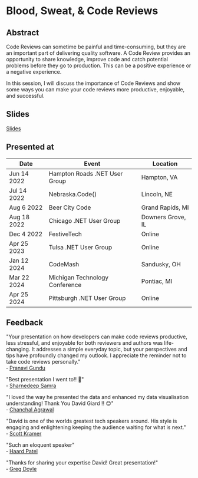 # Blood, Sweat, & Code Reviews

## Abstract

Code Reviews can sometime be painful and time-consuming, but they are an important part of delivering quality software. A Code Review provides an opportunity to share knowledge, improve code and catch potential problems before they go to production. This can be a positive experience or a negative experience.

In this session, I will discuss the importance of Code Reviews and show some ways you can make your code reviews more productive, enjoyable, and successful.

## Slides

[Slides](https://1drv.ms/p/s!AsEkrMBA7Ehw1a9thnUfWPgBUP3vjQ?e=fv5aZB)

## Presented at

| Date      | Event                          | Location          |
| --------- | ------------------------------ | ----------------- |
| Jun 14 2022 | Hampton Roads .NET User Group  | Hampton, VA       |
| Jul 14 2022 | Nebraska.Code()                | Lincoln, NE       |
| Aug 6 2022  | Beer City Code                 | Grand Rapids, MI  |
| Aug 18 2022 | Chicago .NET User Group        | Downers Grove, IL |
| Dec 4 2022 | FestiveTech                    | Online            |
| Apr 25 2023 | Tulsa .NET User Group          | Online            |
| Jan 12 2024 | CodeMash                       | Sandusky, OH      |
| Mar 22 2024 | Michigan Technology Conference | Pontiac, MI       |
| Apr 25 2024 | Pittsburgh .NET User Group     | Online            |

## Feedback

"Your presentation on how developers can make code reviews productive, less stressful, and enjoyable for both reviewers and authors was life-changing. It addresses a simple everyday topic, but your perspectives and tips have profoundly changed my outlook. I appreciate the reminder not to take code reviews personally."\
&dash; [Pranavi Gundu](https://www.linkedin.com/feed/update/urn:li:activity:7176722103813992448/)

"Best presentation I went to!! 🙏"\
 &dash; [Sharnedeep Samra](https://www.linkedin.com/feed/update/urn:li:ugcPost:7178052720694611968?commentUrn=urn%3Ali%3Acomment%3A%28ugcPost%3A7178052720694611968%2C7178053912636112896%29&dashCommentUrn=urn%3Ali%3Afsd_comment%3A%287178053912636112896%2Curn%3Ali%3AugcPost%3A7178052720694611968%29)

"I loved the way he presented the data and enhanced my data visualisation understanding! 
Thank You David Giard !! 😊"\
&dash; [Chanchal Agrawal](https://www.linkedin.com/feed/update/urn:li:ugcPost:7178052720694611968?commentUrn=urn%3Ali%3Acomment%3A%28ugcPost%3A7178052720694611968%2C7178053912636112896%29&replyUrn=urn%3Ali%3Acomment%3A%28ugcPost%3A7178052720694611968%2C7178067212245594113%29&dashCommentUrn=urn%3Ali%3Afsd_comment%3A%287178053912636112896%2Curn%3Ali%3AugcPost%3A7178052720694611968%29&dashReplyUrn=urn%3Ali%3Afsd_comment%3A%287178067212245594113%2Curn%3Ali%3AugcPost%3A7178052720694611968%29)

"David is one of the worlds greatest tech speakers around. His style is engaging and enlightening keeping the audience waiting for what is next."\
&dash; [Scott Kramer](https://www.linkedin.com/feed/update/urn:li:ugcPost:7178052720694611968?commentUrn=urn%3Ali%3Acomment%3A%28ugcPost%3A7178052720694611968%2C7179450435852754944%29&dashCommentUrn=urn%3Ali%3Afsd_comment%3A%287179450435852754944%2Curn%3Ali%3AugcPost%3A7178052720694611968%29)

"Such an eloquent speaker"\
&dash; [Haard Patel](https://www.linkedin.com/feed/update/urn:li:ugcPost:7178052720694611968?commentUrn=urn%3Ali%3Acomment%3A%28ugcPost%3A7178052720694611968%2C7178083912252891136%29&dashCommentUrn=urn%3Ali%3Afsd_comment%3A%287178083912252891136%2Curn%3Ali%3AugcPost%3A7178052720694611968%29)

"Thanks for sharing your expertise David! Great presentation!"\
&dash; [Greg Doyle](https://www.linkedin.com/feed/update/urn:li:ugcPost:7178052720694611968?commentUrn=urn%3Ali%3Acomment%3A%28ugcPost%3A7178052720694611968%2C7178098946349699072%29&dashCommentUrn=urn%3Ali%3Afsd_comment%3A%287178098946349699072%2Curn%3Ali%3AugcPost%3A7178052720694611968%29)
